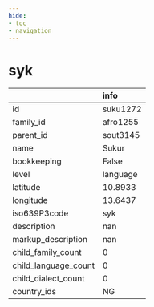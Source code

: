 ```yaml
---
hide:
- toc
- navigation
---
```

# syk
|                      | info     |
|:---------------------|:---------|
| id                   | suku1272 |
| family_id            | afro1255 |
| parent_id            | sout3145 |
| name                 | Sukur    |
| bookkeeping          | False    |
| level                | language |
| latitude             | 10.8933  |
| longitude            | 13.6437  |
| iso639P3code         | syk      |
| description          | nan      |
| markup_description   | nan      |
| child_family_count   | 0        |
| child_language_count | 0        |
| child_dialect_count  | 0        |
| country_ids          | NG       |